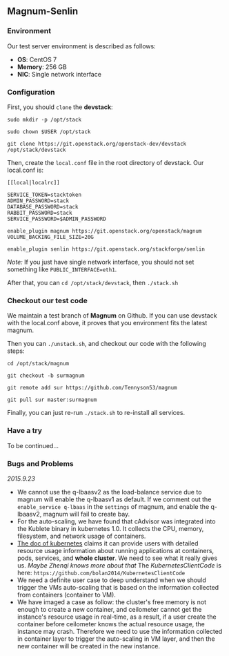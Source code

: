 ## Magnum-Senlin ##

### Environment ###

Our test server environment is described as follows:

- **OS**: CentOS 7
- **Memory**: 256 GB
- **NIC**: Single network interface

### Configuration ###

First, you should `clone` the **devstack**:

`sudo mkdir -p /opt/stack`

`sudo chown $USER /opt/stack`

`git clone https://git.openstack.org/openstack-dev/devstack /opt/stack/devstack`

Then, create the `local.conf` file in the root directory of devstack. Our local.conf is:

    [[local|localrc]]

    SERVICE_TOKEN=stacktoken
    ADMIN_PASSWORD=stack
    DATABASE_PASSWORD=stack
    RABBIT_PASSWORD=stack
    SERVICE_PASSWORD=$ADMIN_PASSWORD
    
    enable_plugin magnum https://git.openstack.org/openstack/magnum
    VOLUME_BACKING_FILE_SIZE=20G

    enable_plugin senlin https://git.openstack.org/stackforge/senlin

*Note:* If you just have single network interface, you should not set something like `PUBLIC_INTERFACE=eth1`.

After that, you can `cd /opt/stack/devstack`, then `./stack.sh`

### Checkout our test code ###

We maintain a test branch of **Magnum** on Github. If you can use devstack with the local.conf above, it proves that you environment fits the latest magnum.

Then you can `./unstack.sh`, and checkout our code with the following steps:

`cd /opt/stack/magnum`

`git checkout -b surmagnum`

`git remote add sur https://github.com/Tennyson53/magnum`

`git pull sur master:surmagnum`

Finally, you can just re-run `./stack.sh` to re-install all services.

### Have a try ###

To be continued...


### Bugs and Problems ###

*2015.9.23*

- We cannot use the q-lbaasv2 as the load-balance service due to magnum will enable the q-lbaasv1 as default. If we comment out the `enable_service q-lbaas` in the `settings` of magnum, and enable the q-lbaasv2, magnum will fail to create bay.
- For the auto-scaling,  we have found that cAdvisor was integrated into the Kublete binary in kubernetes 1.0. It collects the CPU, memory, filesystem, and network usage of containers.
- [The doc of kubernetes](http://kubernetes.io/v1.0/docs/user-guide/monitoring.html) claims it can provide users with detailed resource usage information about running applications at containers, pods, services, and **whole cluster**. We need to see what it really gives us. *Maybe Zhenqi knows more about that*
  The *KubernetesClientCode* is here: `https://github.com/bolan2014/KubernetesClientCode`
- We need a definite user case to deep understand when we should trigger the VMs auto-scaling that is based on the information collected from containers (container to VM).
- We have imaged a case as follow: the cluster's free memory is not enough to create a new container, and ceilometer cannot get the instance's resource usage in real-time, as a result, if a user create the container before ceilometer knows the actual resource usage, the instance may crash. Therefore we need to use the information collected in container layer to trigger the auto-scaling in VM layer, and then the new container will be created in the new instance. 

